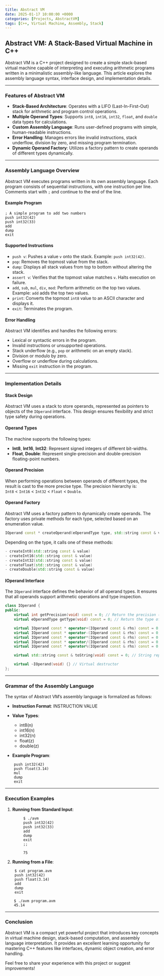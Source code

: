 ```yaml
---
title: Abstract VM
date: 2025-01-17 10:00:00 +0000
categories: [Projects, AbstractVM]
tags: [C++, Virtual Machine, Assembly, Stack]
---
```


## Abstract VM: A Stack-Based Virtual Machine in C++

Abstract VM is a C++ project designed to create a simple stack-based virtual machine capable of interpreting and executing arithmetic programs written in a minimalistic assembly-like language. This article explores the assembly language syntax, interface design, and implementation details.

---

### Features of Abstract VM

- **Stack-Based Architecture**: Operates with a LIFO (Last-In-First-Out) stack for arithmetic and program control operations.
- **Multiple Operand Types**: Supports `int8`, `int16`, `int32`, `float`, and `double` data types for calculations.
- **Custom Assembly Language**: Runs user-defined programs with simple, human-readable instructions.
- **Error Handling**: Manages errors like invalid instructions, stack underflow, division by zero, and missing program termination.
- **Dynamic Operand Factory**: Utilizes a factory pattern to create operands of different types dynamically.

---

### Assembly Language Overview

Abstract VM executes programs written in its own assembly language. Each program consists of sequential instructions, with one instruction per line. Comments start with `;` and continue to the end of the line.

#### Example Program

```assembly
; A simple program to add two numbers  
push int32(42)  
push int32(33)  
add  
dump  
exit  
```

#### Supported Instructions

- `push v`: Pushes a value `v` onto the stack. Example: `push int32(42)`.
- `pop`: Removes the topmost value from the stack.
- `dump`: Displays all stack values from top to bottom without altering the stack.
- `assert v`: Verifies that the topmost value matches `v`. Halts execution on failure.
- `add`, `sub`, `mul`, `div`, `mod`: Perform arithmetic on the top two values. Example: `add` adds the top two values.
- `print`: Converts the topmost `int8` value to an ASCII character and displays it.
- `exit`: Terminates the program.

#### Error Handling

Abstract VM identifies and handles the following errors:

- Lexical or syntactic errors in the program.
- Invalid instructions or unsupported operations.
- Stack underflow (e.g., `pop` or arithmetic on an empty stack).
- Division or modulo by zero.
- Overflow or underflow during calculations.
- Missing `exit` instruction in the program.

---

### Implementation Details

#### Stack Design

Abstract VM uses a stack to store operands, represented as pointers to objects of the `IOperand` interface. This design ensures flexibility and strict type safety during operations.

#### Operand Types

The machine supports the following types:

- **Int8**, **Int16**, **Int32**: Represent signed integers of different bit-widths.
- **Float**, **Double**: Represent single-precision and double-precision floating-point numbers.

#### Operand Precision

When performing operations between operands of different types, the result is cast to the more precise type. The precision hierarchy is:  
`Int8` < `Int16` < `Int32` < `Float` < `Double`.

#### Operand Factory

Abstract VM uses a factory pattern to dynamically create operands. The factory uses private methods for each type, selected based on an enumeration value.

```cpp
IOperand const * createOperand(eOperandType type, std::string const & value) const;
```

Depending on the type, it calls one of these methods:

```cpp
- createInt8(std::string const & value)  
- createInt16(std::string const & value)  
- createInt32(std::string const & value)  
- createFloat(std::string const & value)  
- createDouble(std::string const & value)  
```

#### IOperand Interface

The `IOperand` interface defines the behavior of all operand types. It ensures that all operands support arithmetic operations and type inspection.

```cpp
class IOperand {  
public:  
    virtual int getPrecision(void) const = 0; // Return the precision (type) of the instance  
    virtual eOperandType getType(void) const = 0; // Return the type of the instance  

    virtual IOperand const * operator+(IOperand const & rhs) const = 0; // Addition  
    virtual IOperand const * operator-(IOperand const & rhs) const = 0; // Subtraction  
    virtual IOperand const * operator*(IOperand const & rhs) const = 0; // Multiplication  
    virtual IOperand const * operator/(IOperand const & rhs) const = 0; // Division  
    virtual IOperand const * operator%(IOperand const & rhs) const = 0; // Modulus  

    virtual std::string const & toString(void) const = 0; // String representation of the operand  

    virtual ~IOperand(void) {} // Virtual destructor  
};  
```

---

### Grammar of the Assembly Language

The syntax of Abstract VM’s assembly language is formalized as follows:

- **Instruction Format**: INSTRUCTION VALUE

- **Value Types**:
  - int8(n)
  - int16(n)
  - int32(n)
  - float(z)
  - double(z)
- **Example Program**:

```assembly
    push int32(42)  
    push float(3.14)  
    mul  
    dump  
    exit  
```

---

### Execution Examples

1. **Running from Standard Input**:

   ```assembly
        $ ./avm  
        push int32(42)  
        push int32(33)  
        add  
        dump  
        exit  
        ;;  

        75  
   ```

2. **Running from a File**:

   ```assembly
    $ cat program.avm  
    push int32(42)  
    push float(3.14)  
    add  
    dump  
    exit  
   ```

```shell
    $ ./avm program.avm  
    45.14  
```

---

### Conclusion

Abstract VM is a compact yet powerful project that introduces key concepts in virtual machine design, stack-based computation, and assembly language interpretation. It provides an excellent learning opportunity for mastering C++ features like interfaces, dynamic object creation, and error handling.

Feel free to share your experience with this project or suggest improvements!
